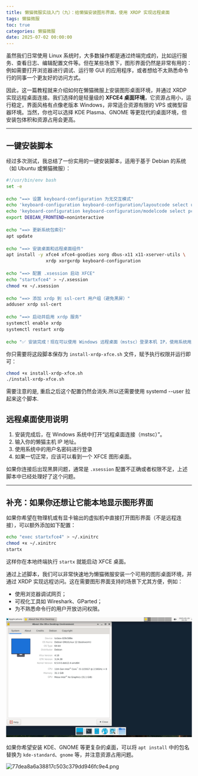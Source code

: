 ```yaml
---
title: 懒猫微服实战入门（九）：给懒猫安装图形界面，使用 XRDP 实现远程桌面
tags: 懒猫微服
toc: true
categories: 懒猫微服
date: 2025-07-02 00:00:00
---
```


虽然我们日常使用 Linux 系统时，大多数操作都是通过终端完成的，比如运行服务、查看日志、编辑配置文件等。但在某些场景下，图形界面仍然是非常有用的：例如需要打开浏览器进行调试、运行带 GUI 的应用程序，或者想给不太熟悉命令行的同事一个更友好的访问方式。

因此，这一篇教程就来介绍如何在懒猫微服上安装图形桌面环境，并通过 XRDP 实现远程桌面连接。我们选择的是轻量级的 **XFCE4 桌面环境**，它资源占用小，运行稳定，界面风格有点像老版本 Windows，非常适合资源有限的 VPS 或微型容器环境。当然，你也可以选择 KDE Plasma、GNOME 等更现代的桌面环境，但安装包体积和资源占用会更高。

---

## 一键安装脚本

经过多次测试，我总结了一份实用的一键安装脚本，适用于基于 Debian 的系统（如 Ubuntu 或懒猫微服）：

<!-- more -->

```bash
#!/usr/bin/env bash
set -e

echo "==> 设置 keyboard-configuration 为无交互模式"
echo 'keyboard-configuration keyboard-configuration/layoutcode select us' | debconf-set-selections
echo 'keyboard-configuration keyboard-configuration/modelcode select pc105' | debconf-set-selections
export DEBIAN_FRONTEND=noninteractive

echo "==> 更新系统包索引"
apt update

echo "==> 安装桌面和远程桌面组件"
apt install -y xfce4 xfce4-goodies xorg dbus-x11 x11-xserver-utils \
               xrdp xorgxrdp keyboard-configuration

echo "==> 配置 .xsession 启动 XFCE"
echo "startxfce4" > ~/.xsession
chmod +x ~/.xsession

echo "==> 添加 xrdp 到 ssl-cert 用户组（避免黑屏）"
adduser xrdp ssl-cert

echo "==> 启动并启用 xrdp 服务"
systemctl enable xrdp
systemctl restart xrdp

echo "✅ 安装完成！现在可以使用 Windows 远程桌面（mstsc）登录本机 IP，使用系统用户名登录 XFCE 桌面。"
```

你只需要将这段脚本保存为 `install-xrdp-xfce.sh` 文件，赋予执行权限并运行即可：

```bash
chmod +x install-xrdp-xfce.sh
./install-xrdp-xfce.sh
```

需要注意的是, 重启之后这个配置仍然会消失.所以还需要使用 systemd --user 拉起来这个脚本.

## 远程桌面使用说明

1. 安装完成后，在 Windows 系统中打开“远程桌面连接（mstsc）”。
2. 输入你的懒猫主机 IP 地址。
3. 使用系统中的用户名密码进行登录
4. 如果一切正常，应该可以看到一个 XFCE 图形桌面。

如果你连接后出现黑屏问题，通常是 `.xsession` 配置不正确或者权限不足，上述脚本中已经处理好了这个问题。

---

## 补充：如果你还想让它能本地显示图形界面

如果你希望在物理机或有显卡输出的虚拟机中直接打开图形界面（不是远程连接），可以额外添加如下配置：

```bash
echo "exec startxfce4" > ~/.xinitrc
chmod +x ~/.xinitrc
startx
```

这样你在本地终端执行 `startx` 就能启动 XFCE 桌面。

通过上述脚本，我们可以非常快速地为懒猫微服安装一个可用的图形桌面环境，并通过 XRDP 实现远程访问。这在需要图形界面支持的场景下尤其方便，例如：

- 使用浏览器调试网页；
- 可视化工具如 Wireshark、GParted；
- 为不熟悉命令行的用户开放访问权限。

![image-20250530112353984](https://raw.githubusercontent.com/cloudsmithy/picgo-imh/master/image-20250530112353984.png)

如果你希望安装 KDE、GNOME 等更复杂的桌面，可以将 `apt install` 中的包名替换为 `kde-standard`、`gnome` 等，并注意资源占用问题。

![77dea8a6a38817c503c379dd946fc9e4.png](https://lzc-playground-1301583638.cos.ap-chengdu.myqcloud.com/guidelines/459/d44ae9de-a552-4745-9a8e-c645ff4def87.png "77dea8a6a38817c503c379dd946fc9e4.png")
